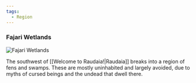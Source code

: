 ```yaml
---
tags:
  - Region
---
```


### Fajari Wetlands

![Fajari Wetlands](fajari.png)

The southwest of [[Welcome to Raudaia!|Raudaia]] breaks into a region of fens and swamps. These are mostly uninhabited and largely avoided, due to myths of cursed beings and the undead that dwell there.